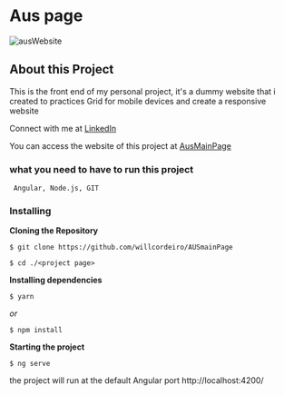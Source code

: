 # Aus page

![ausWebsite](https://user-images.githubusercontent.com/98745885/187316652-5be6b98b-4bb8-4f88-9cfa-98646542aa3e.png)


## About this Project
This is the front end of my personal project, it's a dummy website that i created to practices Grid for mobile devices and create a responsive website

Connect with me at [LinkedIn](https://www.linkedin.com/in/william-cordeiro-568229238/)

You can access the website of this project at [AusMainPage](https://willcordeiro.github.io/AUSmainPage/)


### what you need to have to run this project

```
 Angular, Node.js, GIT
```

### Installing

**Cloning the Repository**

```
$ git clone https://github.com/willcordeiro/AUSmainPage

$ cd ./<project page>
```

**Installing dependencies**

```
$ yarn
```

_or_

```
$ npm install
```

**Starting the project**

```
$ ng serve
```

the project will run at the default Angular port http://localhost:4200/



